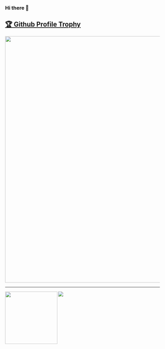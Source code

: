 
### Hi there 👋

<!--
**aryabharat/aryabharat** is a ✨ _special_ ✨ repository because its `README.md` (this file) appears on your GitHub profile.

Here are some ideas to get you started:

- 🔭 I’m currently working on ...
- 🌱 I’m currently learning ...
- 👯 I’m looking to collaborate on ...
- 🤔 I’m looking for help with ...
- 💬 Ask me about ...
- 📫 How to reach me: ...
- 😄 Pronouns: ...
- ⚡ Fun fact: ...
-->
<a href="https://github.com/aryabharat/github-profile-trophy"><h2>🏆 Github Profile Trophy</h2></a>
<a href="https://github.com/aryabharat/github-profile-trophy">
  <img width=800 src="https://github-profile-trophy.vercel.app/?username=aryabharat&column=7"/>
</a>

---

<div>
  <img height="170" align="left" src="https://github-readme-stats.vercel.app/api?username=aryabharat&count_private=true&include_all_commits=true" />
  <img src="https://github-readme-stats.vercel.app/api/top-langs/?username=aryabharat&layout=compact" />
</div>

<!--

<details>
<summary><b>more detail</b></summary>
  

<h1>Presentation</h1>

<h2>【Unite 2017 Tokyo】バグを殲滅！Unityにおける実践テスト手法</h2>
<a href="https://www.slideshare.net/UnityTechnologiesJapan/unite-2017-tokyounity">
  <img width="450" src="https://user-images.githubusercontent.com/6661165/88907506-ac3e2200-d293-11ea-92f5-31cf2647fbb1.png">
</a>

<h2>FIWARE Global Summit - Integrating Function as a Service (FaaS) Capabilities in FIWARE</h2>
<a href="https://www.slideshare.net/FI-WARE/fiware-global-summit-integrating-function-as-a-service-faas-capabilities-in-fiware">
  <img width="450" src="https://user-images.githubusercontent.com/6661165/88908054-5fa71680-d294-11ea-9e50-0dd57019a7a6.png">
</a>

<h1>Patent</h1>

## 発行国/特許番号  jp/特許第6533963
* ユーザ端末、認証端末、認証方法及び決済プログラム  
(User terminals, authentication terminals, authentication methods and payment programs)

## 発行国/特許番号  jp/特許第6447949  
* 決済システム、決済サーバ、決済方法及び決済プログラム  
(Payment systems, payment servers, payment methods and payment programs)

<h1>Books</h1>

* [Ansible徹底活用ガイド ThinkIT 2016_10/6 (The Complete Guide to Ansible ThinkIT)](https://www.amazon.co.jp/Ansible-%E5%BE%B9%E5%BA%95%E6%B4%BB%E7%94%A8%E3%82%AC%E3%82%A4%E3%83%89-Think-Books-%E5%B9%B3/dp/4844381660/ref=tmm_pap_swatch_0?_encoding=UTF8&qid=&sr=)

<h1>Popular Repository</h1>
                 
[![lazyhub](https://github-readme-stats.vercel.app/api/pin/?username=aryabharat&repo=covid19-japan-web-api&theme=monokai)](https://github.com/aryabharat/covid19-japan-web-api)

[![lazyhub](https://github-readme-stats.vercel.app/api/pin/?username=aryabharat&repo=lazyhub&theme=monokai)](https://github.com/aryabharat/lazyhub)

[![deno-websocket](https://github-readme-stats.vercel.app/api/pin/?username=aryabharat&repo=deno-websocket&theme=monokai)](https://github.com/aryabharat/deno-websokcet)

</details>

-->

